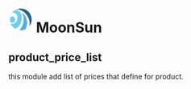 # ![1707118523888](images/README/1707118523888.png)  MoonSun

## product_price_list

this module add list of prices that define for product.
